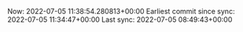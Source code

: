 Now: 2022-07-05 11:38:54.280813+00:00 Earliest commit since sync: 2022-07-05 11:34:47+00:00 Last sync: 2022-07-05 08:49:43+00:00

